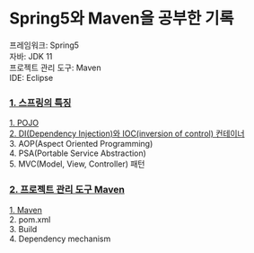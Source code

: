 # Spring5와 Maven을 공부한 기록
프레임워크: Spring5
<br>
자바: JDK 11
<br>
프로젝트 관리 도구: Maven
<br>
IDE: Eclipse


<h3><a href="https://velog.io/@wordi/series/Spring">1. 스프링의 특징</a> </h3>
<a href="https://velog.io/@wordi/Spring%EC%9D%98-%ED%8A%B9%EC%A7%95">1. POJO</a>
<br>
<a href="https://velog.io/@wordi/2.-DIDependency-Injection와-IOCinversion-of-control-컨테이너">2. DI(Dependency Injection)와 IOC(inversion of control) 컨테이너</a>
<br>
3. AOP(Aspect Oriented Programming)
<br>
4. PSA(Portable Service Abstraction)
<br>
5. MVC(Model, View, Controller) 패턴
<br>

<h3><a href="https://velog.io/@wordi/series/%ED%94%84%EB%A1%9C%EC%A0%9D%ED%8A%B8-%EA%B4%80%EB%A6%AC-%EB%8F%84%EA%B5%AC-Maven">2. 프로젝트 관리 도구 Maven</a></h3>
<a href="https://velog.io/@wordi/SpringMaven%EC%9D%B4%EB%9E%80">1. Maven</a>
<br>
2. pom.xml
<br>
3. Build
<br>
4. Dependency mechanism

